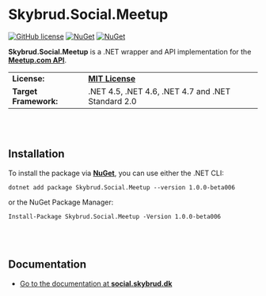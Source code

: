 # Skybrud.Social.Meetup

[![GitHub license](https://img.shields.io/badge/license-MIT-blue.svg)](LICENSE.md) [![NuGet](https://img.shields.io/nuget/vpre/Skybrud.Social.Meetup.svg)](https://www.nuget.org/packages/Skybrud.Social.Meetup) [![NuGet](https://img.shields.io/nuget/dt/Skybrud.Social.Meetup.svg)](https://www.nuget.org/packages/Skybrud.Social.Meetup)

**Skybrud.Social.Meetup** is a .NET wrapper and API implementation for the [**Meetup.com API**](https://www.meetup.com/api/).

<table>
  <tr>
    <td><strong>License:</strong></td>
    <td><a href="./LICENSE.md"><strong>MIT License</strong></a></td>
  </tr>
  <tr>
    <td><strong>Target Framework:</strong></td>
    <td>
      .NET 4.5, .NET 4.6, .NET 4.7 and .NET Standard 2.0
    </td>
  </tr>
</table>







<br /><br />

## Installation

To install the package via [**NuGet**](https://www.nuget.org/packages/Skybrud.Social.Meetup/1.0.0-beta006), you can use either the .NET CLI:

```
dotnet add package Skybrud.Social.Meetup --version 1.0.0-beta006
```

or the NuGet Package Manager:

```
Install-Package Skybrud.Social.Meetup -Version 1.0.0-beta006
```



<br /><br />

## Documentation

- [Go to the documentation at **social.skybrud.dk**](https://social.skybrud.dk/meetup/)
